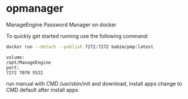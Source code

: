 # opmanager
ManageEngine Password Manager on docker

To quickly get started running use the following command:
```bash
docker run --detach --publish 7272:7272 babim/pmp:latest
```
```
volume:
/opt/ManageEngine
port:
7272 7070 5522
```

run manual with CMD /usr/sbin/init and download, install apps
change to CMD default after install apps